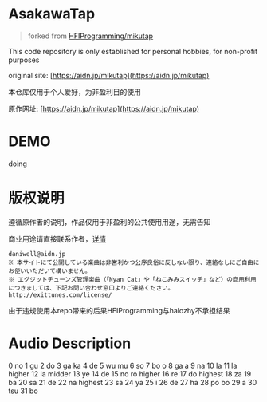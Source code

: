 # AsakawaTap

> forked from [HFIProgramming/mikutap](https://github.com/HFIProgramming/mikutap)

This code repository is only established for personal hobbies, for non-profit purposes

original site: [https://aidn.jp/mikutap](https://aidn.jp/mikutap)

本仓库仅用于个人爱好，为非盈利目的使用

原作网址: [https://aidn.jp/mikutap](https://aidn.jp/mikutap)

# DEMO  

doing


# 版权说明  
遵循原作者的说明，作品仅用于非盈利的公共使用用途，无需告知  

商业用途请直接联系作者，[详情](https://aidn.jp/about/)
```
daniwell@aidn.jp
※ 本サイトにて公開している楽曲は非営利かつ公序良俗に反しない限り、連絡なしにご自由にお使いいただいて構いません。
※ エグジットチューンズ管理楽曲（「Nyan Cat」や「ねこみみスイッチ」など）の商用利用につきましては、下記お問い合わせ窓口よりご連絡ください。
http://exittunes.com/license/
```
由于违规使用本repo带来的后果HFIProgramming与halozhy不承担结果  

# Audio Description
0 no
1 gu
2 do
3 ga ka
4 de
5 wu mu
6 so
7 bo o 
8 ga a
9 na
10 la
11 la higher
12 la midder
13 ye
14 de 
15 no ro higher
16 re
17 do highest
18 za
19 ba
20 sa
21 de
22 na highest
23 sa
24 ya
25 i
26 de
27 ha
28 po bo
29 a
30 tsu
31 bo 
